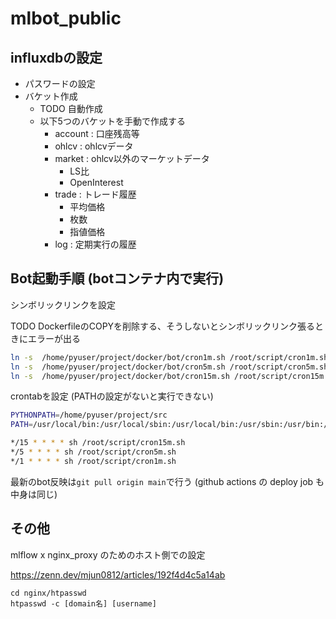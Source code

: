 # mlbot_public
## influxdbの設定
- パスワードの設定
- バケット作成
    - TODO 自動作成
    - 以下5つのバケットを手動で作成する
        - account : 口座残高等
        - ohlcv : ohlcvデータ
        - market : ohlcv以外のマーケットデータ
            - LS比
            - OpenInterest
        - trade : トレード履歴
            - 平均価格
            - 枚数
            - 指値価格
        - log : 定期実行の履歴

## Bot起動手順 (botコンテナ内で実行)
シンボリックリンクを設定

TODO DockerfileのCOPYを削除する、そうしないとシンボリックリンク張るときにエラーが出る

```bash
ln -s  /home/pyuser/project/docker/bot/cron1m.sh /root/script/cron1m.sh
ln -s  /home/pyuser/project/docker/bot/cron5m.sh /root/script/cron5m.sh
ln -s  /home/pyuser/project/docker/bot/cron15m.sh /root/script/cron15m.sh
```

crontabを設定 (PATHの設定がないと実行できない)

```bash
PYTHONPATH=/home/pyuser/project/src
PATH=/usr/local/bin:/usr/local/sbin:/usr/local/bin:/usr/sbin:/usr/bin:/sbin:/bin

*/15 * * * * sh /root/script/cron15m.sh
*/5 * * * * sh /root/script/cron5m.sh
*/1 * * * * sh /root/script/cron1m.sh
```

最新のbot反映は`git pull origin main`で行う (github actions の deploy job も中身は同じ)

## その他
mlflow x nginx_proxy のためのホスト側での設定

https://zenn.dev/mjun0812/articles/192f4d4c5a14ab
```
cd nginx/htpasswd
htpasswd -c [domain名] [username]
```